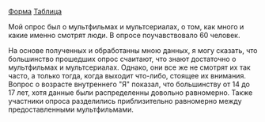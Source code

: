 [Форма](https://docs.google.com/forms/d/e/1FAIpQLSfX0fwuldDhw7MtKSNEtdOu9fk9YM_EinVFbqcj9D7eRm0tQA/viewform?usp=sf_link)
[Таблица](https://docs.google.com/spreadsheets/d/1QfHVxaAdtfn2BNBZZAtzoRRTUw-VWkA3Rb9Jz_8l8mU/edit#gid=1774079535)

Мой опрос был о мультфильмах и мультсериалах, о том, как много и какие именно смотрят люди. В опросе поучавствовало 60 человек. 

На основе полученных и обработанны мною данных, я могу сказать, что большинство прошедших опрос счаитают, что знают достаточно о мультфильмах и мультсериалах. Однако, они все же не смотрят их так часто, а только тогда, когда выходит что-либо, стоящее их внимания. Вопрос о возрасте внутреннего "Я" показал, что большинству от 14 до 17 лет, хотя данные были распределенны довольно равномерно. Также участники опроса разделились приблизительно равномерно между предоставленными мультфильмами. 
